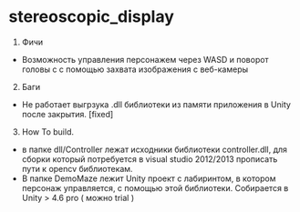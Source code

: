 stereoscopic_display
====================

1. Фичи

  - Возможность управления персонажем через WASD и поворот головы с с помощью захвата изображения с веб-камеры

2. Баги

  - Не работает выгрзука .dll библиотеки из памяти приложения в Unity после закрытия. [fixed]

3. How To build.

  - в папке dll/Controller лежат исходники библиотеки controller.dll, для сборки который потребуется в visual studio 2012/2013 прописать пути к opencv библиотекам.
  - В папке DemoMaze лежит Unity проект с лабиринтом, в котором персонаж управляется, с помощью этой библиотеки. Собирается в Unity > 4.6 pro ( можно trial )

